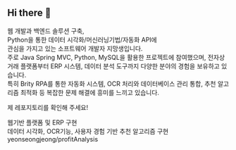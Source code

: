## Hi there 👋

웹 개발과 백엔드 솔루션 구축,  
Python을 통한 데이터 시각화/머신러닝기법/자동화 API에  
관심을 가지고 있는 소프트웨어 개발자 지망생입니다.  
주로 Java Spring MVC, Python, MySQL을 활용한 프로젝트에 참여했으며, 전자상거래 플랫폼부터 ERP 시스템, 데이터 분석 도구까지 다양한 분야의 경험을 보유하고 있습니다.  
특히 Brity RPA를 통한 자동화 시스템, OCR 처리와 데이터베이스 관리 통합, 추천 알고리즘 최적화 등 복잡한 문제 해결에 흥미를 느끼고 있습니다.


제 레포지토리를 확인해 주세요!

웹기반 플랫폼 및 ERP 구현  
데이터 시각화, OCR기능, 사용자 경험 기반 추천 알고리즘 구현  
yeonseongjeong/profitAnalysis 

<!--
**yongwoon24/yongwoon24** is a ✨ _special_ ✨ repository because its `README.md` (this file) appears on your GitHub profile.

Here are some ideas to get you started:

- 🔭 I’m currently working on ...
- 🌱 I’m currently learning ...
- 👯 I’m looking to collaborate on ...
- 🤔 I’m looking for help with ...
- 💬 Ask me about ...
- 📫 How to reach me: ...
- 😄 Pronouns: ...
- ⚡ Fun fact: ...
-->
